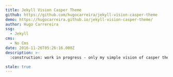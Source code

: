 ```yaml
---
title: Jekyll Vision Casper Theme
github: https://github.com/hugocarreira/jekyll-vision-casper-theme
demo: https://hugocarreira.github.io/jekyll-vision-casper-theme/
author: Hugo Carrereira
ssg:
  - Jekyll
cms:
  - No Cms
date: 2016-11-26T05:26:16.000Z
description: >-
  :construction: work in progress - only my simple vision of casper theme adapted to jekyll

stale: true
---
```

